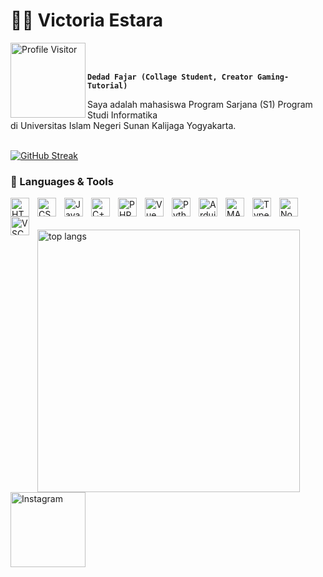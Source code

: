 # 👨‍💻 Victoria Estara
<img align="left" alt="Profile Visitor" width="120px" src="https://img.shields.io/badge/Profile%20Visitors-172B4D?style=for-the-badge&logo=Opsgenie&logoColor=white" />

<br/>
<br/>

**`Dedad Fajar (Collage Student, Creator Gaming-Tutorial)`**

Saya adalah mahasiswa Program Sarjana (S1) Program Studi Informatika
<br>
di Universitas Islam Negeri Sunan Kalijaga Yogyakarta.

<br/>
<a href="https://git.io/streak-stats"><img src="https://streak-stats.demolab.com?user=VictoriaEstara&theme=monokai-metallian&locale=id&mode=weekly" alt="GitHub Streak" /></a>

<br/>

### 🧰 Languages & Tools


<img align="left" alt="HTML" width="30px" style="padding-right:10px;" src="https://skillicons.dev/icons?i=html" />
<img align="left" alt="CSS" width="30px" style="padding-right:10px;" src="https://skillicons.dev/icons?i=css" />
<img align="left" alt="JavaScript" width="30px" style="padding-right:10px;" src="https://skillicons.dev/icons?i=js" />
<img align="left" alt="C++" width="30px" style="padding-right:10px;" src="https://skillicons.dev/icons?i=cpp" />
<img align="left" alt="PHP" width="30px" style="padding-right:10px;" src="https://skillicons.dev/icons?i=php" />
<img align="left" alt="Vue" width="30px" style="padding-right:10px;" src="https://skillicons.dev/icons?i=vue" />
<img align="left" alt="Python" width="30px" style="padding-right:10px;" src="https://skillicons.dev/icons?i=py" />
<img align="left" alt="Arduino" width="30px" style="padding-right:10px;" src="https://skillicons.dev/icons?i=arduino" />
<img align="left" alt="MATLAB" width="30px" style="padding-right:10px;" src="https://skillicons.dev/icons?i=matlab" />
<img align="left" alt="TypeScript" width="30px" style="padding-right:10px;" src="https://skillicons.dev/icons?i=ts" />
<img align="left" alt="NodeJS" width="30px" style="padding-right:10px;" src="https://skillicons.dev/icons?i=nodejs" />
<img align="left" alt="VSCode" width="30px" style="padding-right:10px;" src="https://skillicons.dev/icons?i=vscode" />

<br/>
<br/>
<br/>

<img alt="top langs" width="420px" src="https://github-readme-stats.vercel.app/api/top-langs/?username=victoriaestara&layout=compact&theme=tokyonight"/>

<img align="left" alt="Instagram" width="120px" href="instagram.com/dedad_fajar" src="https://img.shields.io/badge/Instagram-E4405F?style=for-the-badge&logo=instagram&logoColor=white" />
